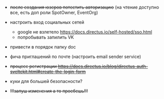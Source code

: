 - ~~после создания юзеров потестить авторизацию~~ (на чтение доступно все, есть доп роли SpotOwner, EventOrg)
- настроить вход социальных сетей
    - google не взлетело https://docs.directus.io/self-hosted/sso.html 
    - попробывать запилить VK

- привести в порядок папку doc
- фича приглашений по почте (настроить email sender service)

- ~~процесс регистрации https://docs.directus.io/blog/directus-auth-sveltekit.html#create-the-login-form~~
- куки для большей безопасности?

- ~~!!!запуш изменения а то проебешь!!!~~
